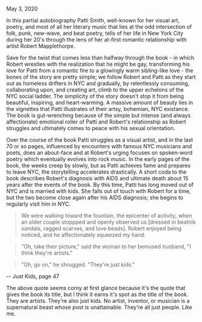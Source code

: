 May 3, 2020

In this partial autobiography Patti Smith, well-known for her visual art, poetry, and most of all her literary music that lies at the odd intersection of folk, punk, new-wave, and beat poetry, tells of her life in New York City during her 20's through the lens of her at-first romantic relationship with artist Robert Mapplethorpe.

Save for the twist that comes less than halfway through the book - in which Robert wrestles with the realization that he might be gay, transforming his love for Patti from a romantic fire to a glowingly warm sibling-like love - the bones of the story are pretty simple; we follow Robert and Patti as they start out as homeless drifters in NYC and gradually, by relentlessly consuming, collaborating upon, and creating art, climb to the upper echelons of the NYC social ladder. The simplicity of the story doesn't stop it from being beautiful, inspiring, and heart-warming. A massive amount of beauty lies in the vignettes that Patti illustrates of their artsy, bohemian, NYC existance. The book is gut-wrenching because of the simple but intense (and always affectionate) emotional roller of Patti and Robert's relationship as Robert struggles and ultimately comes to peace with his sexual orientation.

Over the course of the book Patti struggles as a visual artist, and in the last 70 or so pages, influenced by encounters with famous NYC musicians and poets, does an about-face and at Robert's urging focuses on spoken-word poetry which eventually evolves into rock music. In the early pages of the book, the weeks creep by slowly, but as Patti achieves fame and prepares to leave NYC, the storytelling accelerates drastically. A short coda to the book describes Robert's diagnosis with AIDS and ultimate death about 15 years after the events of the book. By this time, Patti has long moved out of NYC and is married with kids. She falls out of touch with Robert for a time, but the two become close again after his AIDS diagnosis; she begins to regularly visit him in NYC.

> We were walking toward the fountain, the epicenter of activity, when an older couple stoppped and openly observed us [dressed in beatnik sandals, ragged scarves, and love beads]. Robert enjoyed being noticed, and he affectionately squeezed my hand.

> "Oh, take their picture," said the woman to her bemused husband, "I think they're artists."

> "Oh, go on," he shrugged. "They're just kids."

   -- Just Kids, page 47

The above quote seems corny at first glance because it's the quote that gives the book its title, but I think it earns it's spot as the title of the book. They are artists. They're also just kids. No artist, inventor, or musician is a supernatural beast whose post is unattainable. They're all just people. Like me.
